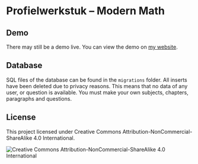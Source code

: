 # Profielwerkstuk – Modern Math

## Demo
There may still be a demo live. You can view the demo on [my website](https://pws.rickmartens.nl).

## Database
SQL files of the database can be found in the `migrations` folder.
All inserts have been deleted due to privacy reasons. This means that no data of any user, or question is available.
You must make your own subjects, chapters, paragraphs and questions.

## License

This project licensed under Creative Commons Attribution-NonCommercial-ShareAlike 4.0 International.

<img src="https://i.creativecommons.org/l/by-nc-sa/4.0/88x31.png" alt="Creative Commons Attribution-NonCommercial-ShareAlike 4.0 International">
